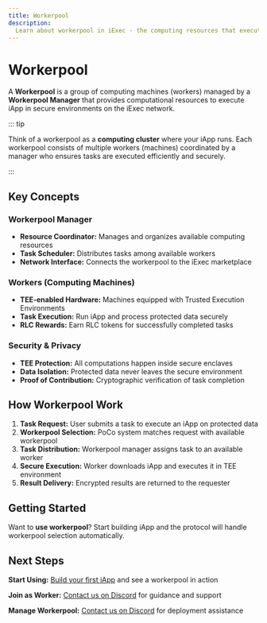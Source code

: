```yaml
---
title: Workerpool
description:
  Learn about workerpool in iExec - the computing resources that execute iApp
---
```


<script setup>
import CardWithoutBorder from '@/components/CardWithoutBorder.vue';
</script>

# Workerpool

A **Workerpool** is a group of computing machines (workers) managed by a
**Workerpool Manager** that provides computational resources to execute iApp in
secure environments on the iExec network.

::: tip <i></i>

Think of a workerpool as a **computing cluster** where your iApp runs. Each
workerpool consists of multiple workers (machines) coordinated by a manager who
ensures tasks are executed efficiently and securely.

:::

## Key Concepts

### Workerpool Manager

- **Resource Coordinator:** Manages and organizes available computing resources
- **Task Scheduler:** Distributes tasks among available workers
- **Network Interface:** Connects the workerpool to the iExec marketplace

### Workers (Computing Machines)

- **TEE-enabled Hardware:** Machines equipped with Trusted Execution
  Environments
- **Task Execution:** Run iApp and process protected data securely
- **RLC Rewards:** Earn RLC tokens for successfully completed tasks

### Security & Privacy

- **TEE Protection:** All computations happen inside secure enclaves
- **Data Isolation:** Protected data never leaves the secure environment
- **Proof of Contribution:** Cryptographic verification of task completion

## How Workerpool Work

1. **Task Request:** User submits a task to execute an iApp on protected data
2. **Workerpool Selection:** PoCo system matches request with available
   workerpool
3. **Task Distribution:** Workerpool manager assigns task to an available worker
4. **Secure Execution:** Worker downloads iApp and executes it in TEE
   environment
5. **Result Delivery:** Encrypted results are returned to the requester

## Getting Started

<Container variant="success">

Want to **use workerpool**? Start building iApp and the protocol will handle
workerpool selection automatically.

</Container>

## Next Steps

<CardWithoutBorder>

**Start Using:** [Build your first iApp](/get-started/helloWorld) and see a workerpool in action

**Join as Worker:** [Contact us on Discord](https://discord.com/invite/pbt9m98wnU) for guidance and support

**Manage Workerpool:** [Contact us on Discord](https://discord.com/invite/pbt9m98wnU) for deployment assistance

</CardWithoutBorder>
